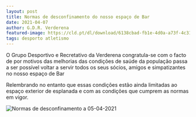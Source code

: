 ```yaml
---
layout: post
title: Normas de desconfinamento do nosso espaço de Bar
date: 2021-04-07
author: G.D.R. Verderena
featured-image: https://cld.pt/dl/download/6138cbad-fb1e-4d0a-a73f-4c319bfd8986/Normas_2021-4-07.jpeg?download=true
tags: desporto atletismo 
---
```

O Grupo Desportivo e Recretativo da Verderena congratula-se com o facto de por motivos das melhorias das condições de saúde da população passa a ser possível voltar a servir todos os seus sócios, amigos e simpatizantes no nosso espaço de Bar

Relembrando no entanto que essas condições estão ainda limitadas ao espaço exterior de esplanada e com as condições que cumprem as normas em vigor.

![Normas de desconfinamento a 05-04-2021](https://cld.pt/dl/download/6138cbad-fb1e-4d0a-a73f-4c319bfd8986/Normas_2021-4-07.jpeg?download=true)
